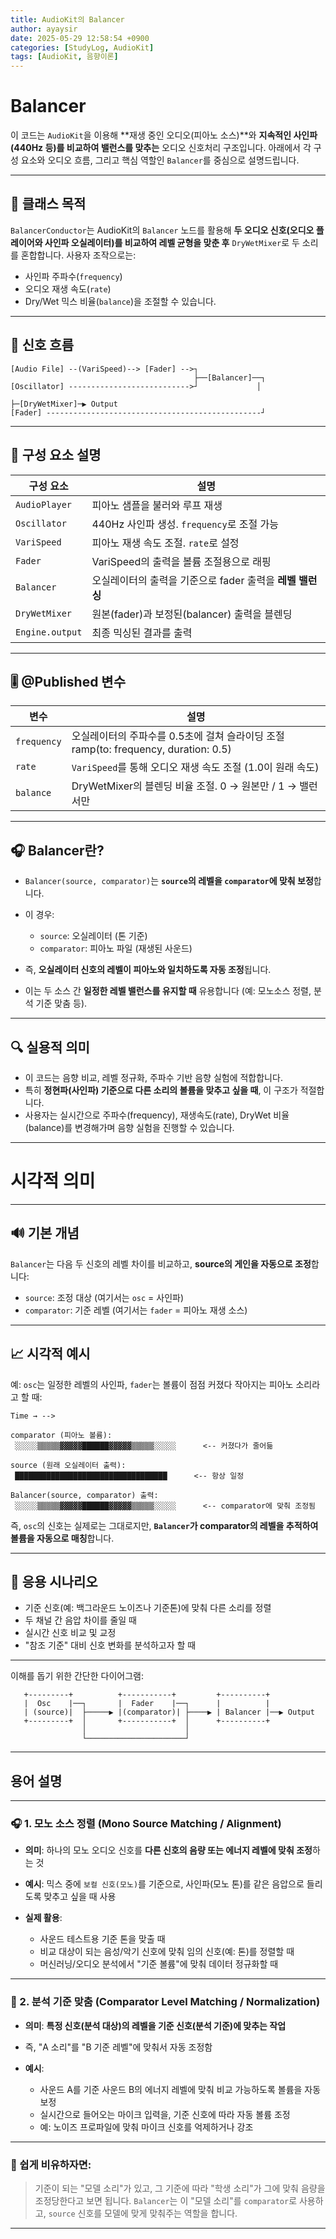 ```yaml
---
title: AudioKit의 Balancer
author: ayaysir
date: 2025-05-29 12:58:54 +0900
categories: [StudyLog, AudioKit]
tags: [AudioKit, 음향이론]
---
```


# Balancer

이 코드는 `AudioKit`을 이용해 \*\*재생 중인 오디오(피아노 소스)\*\*와 **지속적인 사인파(440Hz 등)를 비교하여 밸런스를 맞추는** 오디오 신호처리 구조입니다. 아래에서 각 구성 요소와 오디오 흐름, 그리고 핵심 역할인 `Balancer`를 중심으로 설명드립니다.

---

## 📌 클래스 목적

`BalancerConductor`는 AudioKit의 `Balancer` 노드를 활용해 **두 오디오 신호(오디오 플레이어와 사인파 오실레이터)를 비교하여 레벨 균형을 맞춘 후** `DryWetMixer`로 두 소리를 혼합합니다. 사용자 조작으로는:

* 사인파 주파수(`frequency`)
* 오디오 재생 속도(`rate`)
* Dry/Wet 믹스 비율(`balance`)을 조절할 수 있습니다.

---

## 🔁 신호 흐름

```
[Audio File] --(VariSpeed)--> [Fader] -->┐
                                         ├──[Balancer]──┐
[Oscillator] --------------------------->┘             │
                                                        ├─[DryWetMixer]─▶ Output
[Fader] ------------------------------------------------┘
```

---

## 🧩 구성 요소 설명

| 구성 요소           | 설명                                   |
| --------------- | ------------------------------------ |
| `AudioPlayer`   | 피아노 샘플을 불러와 루프 재생                    |
| `Oscillator`    | 440Hz 사인파 생성. `frequency`로 조절 가능     |
| `VariSpeed`     | 피아노 재생 속도 조절. `rate`로 설정             |
| `Fader`         | VariSpeed의 출력을 볼륨 조절용으로 래핑           |
| `Balancer`      | 오실레이터의 출력을 기준으로 fader 출력을 **레벨 밸런싱** |
| `DryWetMixer`   | 원본(fader)과 보정된(balancer) 출력을 블렌딩     |
| `Engine.output` | 최종 믹싱된 결과를 출력                        |

---

## 🎚️ @Published 변수

| 변수          | 설명                                         |
| ----------- | ------------------------------------------ |
| `frequency` | 오실레이터의 주파수를 0.5초에 걸쳐 슬라이딩 조절 ramp(to: frequency, duration: 0.5)  |
| `rate`      | `VariSpeed`를 통해 오디오 재생 속도 조절 (1.0이 원래 속도)  |
| `balance`   | DryWetMixer의 블렌딩 비율 조절. 0 → 원본만 / 1 → 밸런서만 |

---

## 🎧 Balancer란?

* `Balancer(source, comparator)`는 **`source`의 레벨을 `comparator`에 맞춰 보정**합니다.
* 이 경우:

  * `source`: 오실레이터 (톤 기준)
  * `comparator`: 피아노 파일 (재생된 사운드)
* 즉, **오실레이터 신호의 레벨이 피아노와 일치하도록 자동 조정**됩니다.
* 이는 두 소스 간 **일정한 레벨 밸런스를 유지할 때** 유용합니다 (예: 모노소스 정렬, 분석 기준 맞춤 등).

---

## 🔍 실용적 의미

* 이 코드는 음향 비교, 레벨 정규화, 주파수 기반 음향 실험에 적합합니다.
* 특히 **정현파(사인파) 기준으로 다른 소리의 볼륨을 맞추고 싶을 때**, 이 구조가 적절합니다.
* 사용자는 실시간으로 주파수(frequency), 재생속도(rate), DryWet 비율(balance)를 변경해가며 음향 실험을 진행할 수 있습니다.

---

# 시각적 의미

---

## 🔊 기본 개념

`Balancer`는 다음 두 신호의 레벨 차이를 비교하고, **source의 게인을 자동으로 조정**합니다:

* `source`: 조정 대상 (여기서는 `osc` = 사인파)
* `comparator`: 기준 레벨 (여기서는 `fader` = 피아노 재생 소스)

---

## 📈 시각적 예시

예:
`osc`는 일정한 레벨의 사인파,
`fader`는 볼륨이 점점 커졌다 작아지는 피아노 소리라고 할 때:

```
Time → -->

comparator (피아노 볼륨):
 ░░░░░▒▒▒▒▒▓▓▓▓▓██████▓▓▓▓▓▒▒▒▒▒░░░░░      <-- 커졌다가 줄어듦

source (원래 오실레이터 출력):
 ██████████████████████████████████      <-- 항상 일정

Balancer(source, comparator) 출력:
 ░░░░░▒▒▒▒▒▓▓▓▓▓██████▓▓▓▓▓▒▒▒▒▒░░░░░      <-- comparator에 맞춰 조정됨
```

즉, `osc`의 신호는 실제로는 그대로지만, **`Balancer`가 comparator의 레벨을 추적하여 볼륨을 자동으로 매칭**합니다.

---

## 🧠 응용 시나리오

* 기준 신호(예: 백그라운드 노이즈나 기준톤)에 맞춰 다른 소리를 정렬
* 두 채널 간 음압 차이를 줄일 때
* 실시간 신호 비교 및 교정
* "참조 기준" 대비 신호 변화를 분석하고자 할 때

---

이해를 돕기 위한 간단한 다이어그램:

```
   +---------+          +-----------+         +----------+
   |  Osc    |──┐       |  Fader    |──┐      |          |
   | (source)|  ├─────▶ |(comparator)| ├────▶ | Balancer |──▶ Output
   +---------+  │       +-----------+  │      +----------+
                │                      │
                └──────────────────────┘
```

---

## 용어 설명

---

### 🎧 1. **모노 소스 정렬 (Mono Source Matching / Alignment)**

* **의미**: 하나의 모노 오디오 신호를 **다른 신호의 음량 또는 에너지 레벨에 맞춰 조정**하는 것

* **예시**:
  믹스 중에 `보컬 신호(모노)`를 기준으로, 사인파(모노 톤)를 같은 음압으로 들리도록 맞추고 싶을 때 사용

* **실제 활용**:

  * 사운드 테스트용 기준 톤을 맞출 때
  * 비교 대상이 되는 음성/악기 신호에 맞춰 임의 신호(예: 톤)를 정렬할 때
  * 머신러닝/오디오 분석에서 "기준 볼륨"에 맞춰 데이터 정규화할 때

---

### 🔬 2. **분석 기준 맞춤 (Comparator Level Matching / Normalization)**

* **의미**: **특정 신호(분석 대상)의 레벨을 기준 신호(분석 기준)에 맞추는 작업**

* 즉, "A 소리"를 "B 기준 레벨"에 맞춰서 자동 조정함

* **예시**:

  * 사운드 A를 기준 사운드 B의 에너지 레벨에 맞춰 비교 가능하도록 볼륨을 자동 보정
  * 실시간으로 들어오는 마이크 입력을, 기준 신호에 따라 자동 볼륨 조정
  * 예: 노이즈 프로파일에 맞춰 마이크 신호를 억제하거나 강조

---

### 🧠 쉽게 비유하자면:

> 기준이 되는 "모델 소리"가 있고, 그 기준에 따라 "학생 소리"가 그에 맞춰 음량을 조정당한다고 보면 됩니다.
> `Balancer`는 이 "모델 소리"를 `comparator`로 사용하고, `source` 신호를 모델에 맞게 맞춰주는 역할을 합니다.

---
